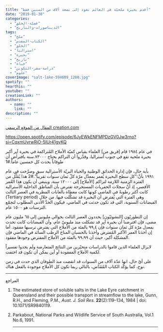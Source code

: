 ```yaml
---
title: "أقدم بحيرة ملحيّة في العالم تعود إلى بضعة آلاف من السنين فقط"
date: "2019-01-30"
categories: 
  - "قضيّة-الخلق"
  - "الديناصورات-والتأريخ"
tags: 
  - "ملح"
  - "الكتاب-المقدس"
  - "الخلق"
  - "استراليا"
  - "بحيرة"
  - "تاريخ"
  - "حياة"
  - "دراسة-سفر-التكوين"
  - "علوم"
coverImage: "salt-lake-594609_1280.jpg"
spotify: ""
hearthis: ""
youtube: ""
creationLink: ""
authors:
  - name: ""
    link: ""
description: ""
---
```


[المقال من الموقع الرسمي creation.com](https://creation.com/%D8%A3%D9%82%D8%AF%D9%85-%D8%A8%D8%AD%D9%8A%D8%B1%D8%A9-%D9%85%D9%84%D8%AD%D9%8A%D9%91%D8%A9-%D9%81%D9%8A-%D8%A7%D9%84%D8%B9%D8%A7%D9%84%D9%85-%D8%AA%D8%B9%D9%88%D8%AF-%D8%A5%D9%84%D9%89-%D8%A8%D8%B6%D8%B9%D8%A9-%D8%A2%D9%84%D8%A7%D9%81-%D9%85%D9%86-%D8%A7%D9%84%D8%B3%D9%86%D9%8A%D9%86-%D9%81%D9%82%D8%B7)

https://open.spotify.com/episode/6JyEWkENFMPDzGV0Jw3rno?si=CqxmUvrwRjO-5IUr41gyKQ

في عام ١٩٨٤ قام \[فريق من\] العلماء بقياس كميّة الأملاح المُتراكمة في بحيرة آيِر أكبر بحيرة ملحية تقع في جنوب أستراليا، وقدَّروا أن التراكم يحتاج ٧٣٠٠٠.سنة بافتراض أن طوفاناً يحدث كل خمسين عاماً.#1

بأية حال، فإن إدارة الحدائق الوطنية والحياة البريّة الأسترالية سبق وصرَّحت في عام ١٩٩١ بأنَّ:"كل سطح البحيرة يُغمر بمعدَّل مرّة كلّ ثمان سنوات تقريباً".#2 هذا يُقَلِّل من الفترة الزمنية اللازمة لتراكم \[الأملاح\] إلى ١٢٠٠٠ سنة. وينبغي أن يكون هذا العُمر الأقصى، إذ أنّ سجلات الحفريات المستخرجة تفترض بأن المناطق الداخلية الأسترالية كانت أكثر رطوبةً في الماضي كونها كانت مغطاة بالغابات المطرية في العصر الثالث (Tertiary period) وهي الفترة التي يُفترض أن البحيرة قد تشكَّلت فيها. من خلال الفيضانات السنوية، التي قد تكون حدثت في الماضي، فيكون الحدَّ الأدنى المطلوب لتجمّع الترسبات هو ١٥٠٠ عام.

إن التطوريّون \[النشوئيّون\] يحددون العصر الثالث بحوالي مليونين إلى ٦٥ مليون عام مضى، فإن افترضنا أن بحيرة آيِر قد تشكلت منذ مليونيّ عام، وأن الفيضانات كانت تحدث بمعدل مرّة كل ثمان سنوات فإن ٩٩,٤ بالمئة من الأملاح التي يفترض ترسبها مفقود. أما إن أخذنا العمر الأكبر المُفترض وأخذنا بالحسبان المناخ الرطب السائد في الماضي فإن المشكلة أكبر، حيث أن ٩٩،٩٩ بالمئة من الأملاح المفترض وجودها مفقود.

لايزال العلماء الذين قاموا بالدراسات متحيّرين من النتائج المتعارضة ولَم يجدوا تفسيراً لكمية الأملاح المفقودة أو أين يمكن أن تكون قد اختفت.

على أيّ حال، انها عدّة آلاف من السنوات قد انقضت منذ الطوفان الذي حدث في زمن نوح، كما يؤكّد الكتاب المُقَدَّس، بالتالي ربما تكون كل الأملاح موجودة بالفعل هناك.

* * *

المراجع

1. The estimated store of soluble salts in the Lake Eyre catchment in Queensland and their possible transport in streamflow to the lake, Gunn, R.H., and Fleming, P.M., _Aust. J. Soil Res._ **22**(2):119–134, 1984 | doi: 10.1071/SR9840119.
2. Parkabout, National Parks and Wildlife Service of South Australia, Vol.1 No.6, 1991. 
    
    * * *
